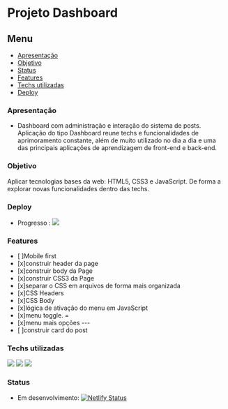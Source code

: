# Projeto Dashboard

## Menu

- [Apresentação](#Apresentação)
- [Objetivo](#Objetivo)
- [Status](#Status)
- [Features](#Features)
- [Techs utilizadas](#Techs-utilizadas)
- [Deploy](#Deploy)

### Apresentação

- Dashboard com administração e interação do sistema de posts. Aplicação do tipo Dashboard reune techs e funcionalidades de aprimoramento constante, além de muito utilizado no dia a dia e uma das principais aplicações de aprendizagem de front-end e back-end.

### Objetivo

Aplicar tecnologias bases da web: HTML5, CSS3 e JavaScript. De forma a explorar novas funcionalidades
dentro das techs.

### Deploy

- Progresso : <a href="https://jose-carlos-rodrigues-dashboard.netlify.app/" target="_blank"><img src="https://img.shields.io/static/v1?label=Branch&message=developer&color=lightgrey"></a>

### Features

- [ ]Mobile first
- [x]construir header da page
- [x]construir body da Page
- [x]construir CSS3 da Page
- [x]separar o CSS em arquivos de forma mais organizada
- [x]CSS Headers
- [x]CSS Body
- [x]lógica de ativação do menu em JavaScript
- [x]menu toggle. =
- [x]menu mais opções ---
- [ ]construir card do post

### Techs utilizadas

<img src="https://img.shields.io/badge/HTML5-E34F26?style=for-the-badge&logo=html5&logoColor=white">
<img src="https://img.shields.io/badge/CSS3-1572B6?style=for-the-badge&logo=css3&logoColor=white">
<img src="https://img.shields.io/badge/JavaScript-323330?style=for-the-badge&logo=javascript&logoColor=F7DF1E">

### Status

- Em desenvolvimento: [![Netlify Status](https://api.netlify.com/api/v1/badges/5433c841-e738-419e-912f-d93faeac3678/deploy-status)](https://app.netlify.com/sites/jose-carlos-rodrigues-dashboard/deploys)
